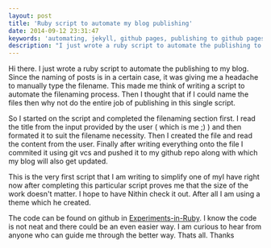 ```yaml
---
layout: post
title: 'Ruby script to automate my blog publishing'
date: 2014-09-12 23:31:47
keywords: 'automating, jekyll, github pages, publishing to github pages'
description: "I just wrote a ruby script to automate the publishing to my blog. Since the naming of posts is in a certain case, it was giving me a headache to manually type the filename. This made me think of writing a script to automate the filenaming process."
---
```

Hi there. I just wrote a ruby script to automate the publishing to my blog. Since the naming of posts is in a certain case, it was giving me a headache to manually type the filename. This made me think of writing a script to automate the filenaming process. Then I thought that if I could name the files then why not do the entire job of publishing in this single script.

So I started on the script and completed the filenaming section first. I read the title from the input provided by the user ( which is me ;) ) and then formated it to suit the filename necessity. Then I created the file and read the content from the user. Finally after writing everything onto the file I commited it using git vcs and pushed it to my github repo along with which my blog will also get updated.

This is the very first script that I am writing to simplify one of myI have right now after completing this particular script proves me that the size of the work doesn't matter. I hope to have Nithin check it out. After all I am using a theme which he created. 

The code can be found on github in [Experiments-in-Ruby](https://github.com/sajinmp/Experiments-in-Ruby). I know the code is not neat and there could be an even easier way. I am curious to hear from anyone who can guide me through the better way. Thats all. Thanks


